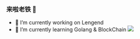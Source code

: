 
### 来啦老铁 👋
- 🔭 I’m currently working on  Lengend
- 🌱 I’m currently learning Golang & BlockChain
![](https://github-readme-stats.vercel.app/api?username=MacOMNI)

